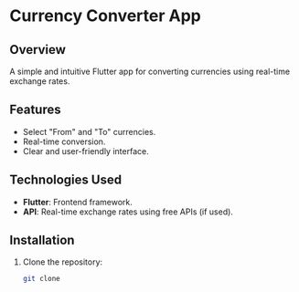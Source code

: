 # Currency Converter App

## Overview
A simple and intuitive Flutter app for converting currencies using real-time exchange rates.

## Features
- Select "From" and "To" currencies.
- Real-time conversion.
- Clear and user-friendly interface.

## Technologies Used
- **Flutter**: Frontend framework.
- **API**: Real-time exchange rates using free APIs (if used).

## Installation
1. Clone the repository:
   ```bash
   git clone 
